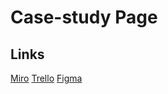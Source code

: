 # Case-study Page

## Links

[Miro](https://miro.com/app/board/o9J_lYFo1L4=/)
[Trello](https://miro.com/app/board/o9J_lYFo1L4=/)
[Figma](https://miro.com/app/board/o9J_lYFo1L4=/)
